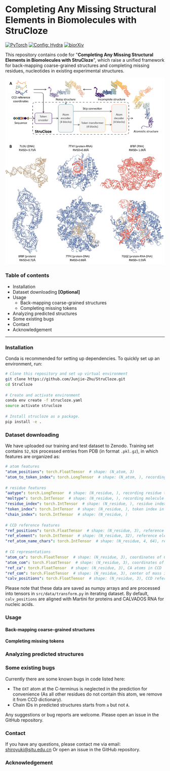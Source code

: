 # Completing Any Missing Structural Elements in Biomolecules with StruCloze
<a href="https://pytorch.org/get-started/locally/"><img alt="PyTorch" src="https://img.shields.io/badge/PyTorch-ee4c2c?logo=pytorch&logoColor=white"></a>
<a href="https://hydra.cc/"><img alt="Config: Hydra" src="https://img.shields.io/badge/Config-Hydra-89b8cd"></a>
[![biorXiv](https://img.shields.io/badge/biorxiv.2024.05.05.592611-B31B1B)](https://www.biorxiv.org/content/10.1101/2024.05.05.592611v2)

This repository contains code for "**Completing Any Missing Structural Elements in Biomolecules with StruCloze**", which raise a unified framework for back-mapping coarse-grained structures and completing missing residues, nucleotides in existing experimental structures.

![Overview of StruCloze](./assets/toc.png)

### Table of contents

* Installation
* Dataset downloading **[Optional]** 
* Usage
  * Back-mapping coarse-grained structures
  * Completing missing tokens
* Analyzing predicted structures
* Some existing bugs
* Contact
* Acknowledgement

------

### Installation

Conda is recommended for setting up dependencies. To quickly set up an environment, run:

```bash
# Clone this repository and set up virtual environment
git clone https://github.com/Junjie-Zhu/StruCloze.git
cd StruCloze

# Create and activate environment
conda env create -f strucloze.yaml
source activate strucloze

# Install strucloze as a package.
pip install -e .
```

### Dataset downloading

We have uploaded our training and test dataset to Zenodo. Training set contains `52,926` processed entries from PDB (in format `.pkl.gz`), in which features are organized as:

```yaml
# atom features
"atom_positions": torch.FloatTensor  # shape: (N_atom, 3)
"atom_to_token_index": torch.LongTensor  # shape: (N_atom, ), recording token index for each atom

# residue features
"aatype": torch.LongTensor  # shape: (N_residue, ), recording residue type as numbers (range from 0 to 30)
"moltype": torch.IntTensor  # shape: (N_residue, ), recording molecule type as numbers (0 for protein, 1 for rna, 2 for dna)
"residue_index": torch.IntTensor  # shape: (N_residue, ), residue index in each chain
"token_index": torch.IntTensor  # shape: (N_residue, ), token index in the whole bioassembly
"chain_index": torch.IntTensor  # shape: (N_residue, )

# CCD reference features
"ref_positions": torch.FloatTensor  # shape: (N_residue, 3), reference coordinates
"ref_element": torch.IntTensor  # shape: (N_residue, 32), reference element number converted into one-hot
"ref_atom_name_chars": torch.IntTensor  # shape: (N_residue, 4, 64), reference atom name converted into one-hot 

# CG representations
"atom_ca": torch.FloatTensor  # shape: (N_residue, 3), coordinates of CA atoms
"atom_com": torch.FloatTensor  # shape: (N_residue, 3), coordinates of center of mass
"ref_ca": torch.FloatTensor  # shape: (N_residue, 3), CA atoms in CCD
"ref_com": torch.FloatTensor  # shape: (N_residue, 3), center of mass in CCD
"calv_positions": torch.FloatTensor  # shape: (N_residue, 3), CCD reference positions aligned to atom positions
```

Please note that these data are saved as numpy arrays and are processed into tensors in `src/data/transform.py` in iterating dataset.
By default, `calv_positions` are aligned with Martini for proteins and CALVADOS RNA for nucleic acids.

### Usage

#### Back-mapping coarse-grained structures

#### Completing missing tokens

### Analyzing predicted structures

### Some existing bugs

Currently there are some known bugs in code listed here:

*  The `OXT` atom at the C-terminus is neglected in the prediction for convenience (As all other residues do not contain this atom, we remove it from CCD dictionary).
*  Chain IDs in predicted structures starts from `a` but not `A`.

Any suggestions or bug reports are welcome. Please open an issue in the GitHub repository.

### Contact
If you have any questions, please contact me via email: shiroyuki@sjtu.edu.cn
Or open an issue in the GitHub repository.

### Acknowledgement

